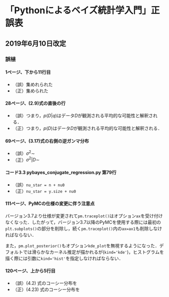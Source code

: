 # 「Pythonによるベイズ統計学入門」正誤表

## 2019年6月10日改定

### 誤植

#### 1ページ、下から11行目

+ （誤）集めれられた
+ （正）集められた

#### 28ページ、(2.9)式の直後の行

+ （誤）つまり，$p(D|q)$はデータ$D$が観測される平均的な可能性と解釈される．
+ （正）つまり，$p(D)$はデータ$D$が観測される平均的な可能性と解釈される．

#### 69ページ、(3.17)式の右側の逆ガンマ分布

+ （誤）$\sigma^2\sim$
+ （正）$\sigma^2|D\sim$

#### コード3.3 pybayes\_conjugate\_regression.py 第79行

+ （誤）`nu_star = n + nu0`
+ （正）`nu_star = y.size + nu0`

#### 111ページ、PyMCの仕様の変更に伴う注意点

バージョン3.7より仕様が変更されて`pm.traceplot()`はオプション`ax`を受け付けなくなった．したがって，バージョン3.7以降のPyMCを使用する際には最初の`plt.subplots()`の部分を削除し，続く`pm.traceplot()`内の`ax=ax1`も削除しなければならない．

また，`pm.plot_posterior()`もオプション`kde_plot`を無視するようになった．デフォルトでは滑らかなカーネル推定が描かれるが(`kind='kde'`)，ヒストグラムを描く際には引数に`kind='hist'`を指定しなければならない．

#### 120ページ、上から5行目

+ （誤）(4.2) 式のコーシー分布を
+ （正）(4.23) 式のコーシー分布を
